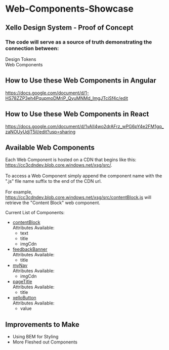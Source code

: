# Web-Components-Showcase
## Xello Design System - Proof of Concept 

### The code will serve as a source of truth demonstrating the connection between:
Design Tokens \
Web Components

## How to Use these Web Components in Angular
https://docs.google.com/document/d/1-HS78ZZP3eh4PqupmoDMriP_QyuMNMd_ImgJTciSf4c/edit

## How to Use these Web Components in React
https://docs.google.com/document/d/1vAII4wo2drAFrz_wPG6pY4e2FM1gq_zaNOUyUdjT5iI/edit?usp=sharing

## Available Web Components
Each Web Component is hosted on a CDN that begins like this: https://cc3cdndev.blob.core.windows.net/xsg/src/. \
\
To access a Web Component simply append the component name with the ".js" file name suffix to the end of the CDN url. \
\
For example, https://cc3cdndev.blob.core.windows.net/xsg/src/contentBlock.js will retrieve the "Content Block" web component. 

Current List of Components:
- [contentBlock](https://cc3cdndev.blob.core.windows.net/xsg/src/contentBlock.js) \
    Attributes Available: 
    - text
    - title
    - imgCdn
- [feedbackBanner](https://cc3cdndev.blob.core.windows.net/xsg/src/feedbackBanner.js) \
    Attributes Available: 
    - title
- [myNav](https://cc3cdndev.blob.core.windows.net/xsg/src/myNav.js) \
    Attributes Available: 
    - imgCdn
- [pageTitle](https://cc3cdndev.blob.core.windows.net/xsg/src/pageTitle.js) \
    Attributes Available: 
    - title
- [xelloButton](https://cc3cdndev.blob.core.windows.net/xsg/src/xelloButton.js) \
    Attributes Available: 
    - value

## Improvements to Make
* Using BEM for Styling
* More Fleshed out Components
